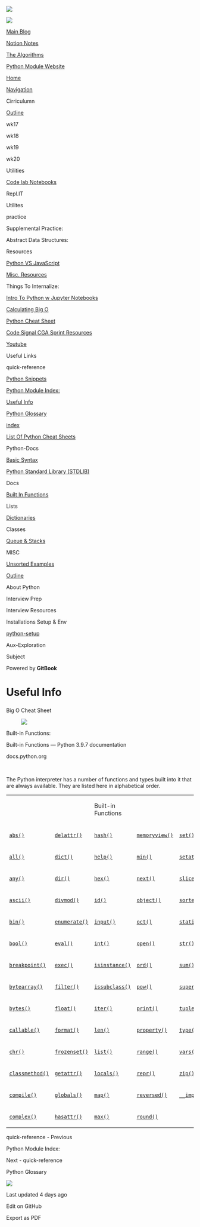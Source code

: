 <a href="../index.html" class="link-a079aa82--primary-53a25e66--logoLink-10d08504"></a>

<img src="https://gblobscdn.gitbook.com/spaces%2F-Mij72ebV4OjqJvBacMy%2Favatar-rectangle-1630798188535.png?alt=media" class="image-67b14f24--logo-35ac2404--small-5fbe8ad7" />

<a href="../index.html" class="link-a079aa82--primary-53a25e66--logoLink-10d08504"></a>

<img src="https://gblobscdn.gitbook.com/spaces%2F-Mij72ebV4OjqJvBacMy%2Favatar-rectangle-1630798188535.png?alt=media" class="image-67b14f24--logo-35ac2404--medium-5fbe8af6" />

<a href="https://bgoonz-blog.netlify.app/#gsc.tab=0" class="button-36063075--medium-6e2a217a--button-195c575e--linkButton-67c61496--links-282dde1f"><span class="text-4505230f--UIH400-4e41e82a--textContentFamily-49a318e1--text-8ee2c8b2"><span class="text-4505230f--UIH400-4e41e82a--textContentFamily-49a318e1">Main Blog</span></span></a>

<a href="https://www.notion.so/webdevhub42/Python-Data-Structures-Unit-1da9a5d55db844f4b62aff6fd2b4d1ce" class="button-36063075--medium-6e2a217a--button-195c575e--linkButton-67c61496--links-282dde1f"><span class="text-4505230f--UIH400-4e41e82a--textContentFamily-49a318e1--text-8ee2c8b2"><span class="text-4505230f--UIH400-4e41e82a--textContentFamily-49a318e1">Notion Notes</span></span></a>

<a href="https://bgoonz-branch-the-algos.vercel.app/" class="button-36063075--medium-6e2a217a--button-195c575e--linkButton-67c61496--links-282dde1f"><span class="text-4505230f--UIH400-4e41e82a--textContentFamily-49a318e1--text-8ee2c8b2"><span class="text-4505230f--UIH400-4e41e82a--textContentFamily-49a318e1">The Algorithms</span></span></a>

<a href="https://thealgorithms.netlify.app/#" class="button-36063075--medium-6e2a217a--button-195c575e--linkButton-67c61496--links-282dde1f"><span class="text-4505230f--UIH400-4e41e82a--textContentFamily-49a318e1--text-8ee2c8b2"><span class="text-4505230f--UIH400-4e41e82a--textContentFamily-49a318e1">Python Module Website</span></span></a>

<a href="../index.html" class="navButton-94f2579c--navButtonClickable-161b88ca"><span class="text-4505230f--UIH300-2063425d--textContentFamily-49a318e1--navButtonLabel-14a4968f">Home</span></a>

<a href="../navigation.html" class="navButton-94f2579c--navButtonClickable-161b88ca"><span class="text-4505230f--UIH300-2063425d--textContentFamily-49a318e1--navButtonLabel-14a4968f">Navigation</span></a>

<span class="text-4505230f--UIH300-2063425d--textContentFamily-49a318e1--navButtonLabel-14a4968f"><span class="text-4505230f--InfoH200-3a8a7a86--textContentFamily-49a318e1">Cirriculumn</span></span>

<a href="../cirriculumn/untitled.html" class="navButton-94f2579c--navButtonClickable-161b88ca"><span class="text-4505230f--UIH300-2063425d--textContentFamily-49a318e1--navButtonLabel-14a4968f">Outline</span></a>

<span class="text-4505230f--UIH300-2063425d--textContentFamily-49a318e1--navButtonLabel-14a4968f">wk17</span>

<span class="text-4505230f--UIH300-2063425d--textContentFamily-49a318e1--navButtonLabel-14a4968f">wk18</span>

<span class="text-4505230f--UIH300-2063425d--textContentFamily-49a318e1--navButtonLabel-14a4968f">wk19</span>

<span class="text-4505230f--UIH300-2063425d--textContentFamily-49a318e1--navButtonLabel-14a4968f">wk20</span>

<span class="text-4505230f--UIH300-2063425d--textContentFamily-49a318e1--navButtonLabel-14a4968f"><span class="text-4505230f--InfoH200-3a8a7a86--textContentFamily-49a318e1">Utilities</span></span>

<a href="../utilities/code-lab-notebooks.html" class="navButton-94f2579c--navButtonClickable-161b88ca"><span class="text-4505230f--UIH300-2063425d--textContentFamily-49a318e1--navButtonLabel-14a4968f">Code lab Notebooks</span></a>

<span class="text-4505230f--UIH300-2063425d--textContentFamily-49a318e1--navButtonLabel-14a4968f">Repl.IT</span>

<span class="text-4505230f--UIH300-2063425d--textContentFamily-49a318e1--navButtonLabel-14a4968f">Utilites</span>

<span class="text-4505230f--UIH300-2063425d--textContentFamily-49a318e1--navButtonLabel-14a4968f"><span class="text-4505230f--InfoH200-3a8a7a86--textContentFamily-49a318e1">practice</span></span>

<span class="text-4505230f--UIH300-2063425d--textContentFamily-49a318e1--navButtonLabel-14a4968f">Supplemental Practice:</span>

<span class="text-4505230f--UIH300-2063425d--textContentFamily-49a318e1--navButtonLabel-14a4968f">Abstract Data Structures:</span>

<span class="text-4505230f--UIH300-2063425d--textContentFamily-49a318e1--navButtonLabel-14a4968f"><span class="text-4505230f--InfoH200-3a8a7a86--textContentFamily-49a318e1">Resources</span></span>

<a href="../resources/python-vs-javascript.html" class="navButton-94f2579c--navButtonClickable-161b88ca"><span class="text-4505230f--UIH300-2063425d--textContentFamily-49a318e1--navButtonLabel-14a4968f">Python VS JavaScript</span></a>

<a href="../resources/untitled-1.html" class="navButton-94f2579c--navButtonClickable-161b88ca"><span class="text-4505230f--UIH300-2063425d--textContentFamily-49a318e1--navButtonLabel-14a4968f">Misc. Resources</span></a>

<span class="text-4505230f--UIH300-2063425d--textContentFamily-49a318e1--navButtonLabel-14a4968f">Things To Internalize:</span>

<a href="../resources/intro-to-python-w-jupyter-notebooks.html" class="navButton-94f2579c--navButtonClickable-161b88ca"><span class="text-4505230f--UIH300-2063425d--textContentFamily-49a318e1--navButtonLabel-14a4968f">Intro To Python w Jupyter Notebooks</span></a>

<a href="../resources/calculating-big-o.html" class="navButton-94f2579c--navButtonClickable-161b88ca"><span class="text-4505230f--UIH300-2063425d--textContentFamily-49a318e1--navButtonLabel-14a4968f">Calculating Big O</span></a>

<a href="../resources/python-cheat-sheet.html" class="navButton-94f2579c--navButtonClickable-161b88ca"><span class="text-4505230f--UIH300-2063425d--textContentFamily-49a318e1--navButtonLabel-14a4968f">Python Cheat Sheet</span></a>

<a href="../resources/code-signal-cga-sprint-resources.html" class="navButton-94f2579c--navButtonClickable-161b88ca"><span class="text-4505230f--UIH300-2063425d--textContentFamily-49a318e1--navButtonLabel-14a4968f">Code Signal CGA Sprint Resources</span></a>

<a href="../resources/youtube.html" class="navButton-94f2579c--navButtonClickable-161b88ca"><span class="text-4505230f--UIH300-2063425d--textContentFamily-49a318e1--navButtonLabel-14a4968f">Youtube</span></a>

<span class="text-4505230f--UIH300-2063425d--textContentFamily-49a318e1--navButtonLabel-14a4968f">Useful Links</span>

<span class="text-4505230f--UIH300-2063425d--textContentFamily-49a318e1--navButtonLabel-14a4968f"><span class="text-4505230f--InfoH200-3a8a7a86--textContentFamily-49a318e1">quick-reference</span></span>

<a href="../misc/untitled/python-snippets.html" class="navButton-94f2579c--navButtonClickable-161b88ca"><span class="text-4505230f--UIH300-2063425d--textContentFamily-49a318e1--navButtonLabel-14a4968f">Python Snippets</span></a>

<a href="python-module-index.html" class="navButton-94f2579c--navButtonClickable-161b88ca"><span class="text-4505230f--UIH300-2063425d--textContentFamily-49a318e1--navButtonLabel-14a4968f">Python Module Index:</span></a>

<a href="untitled.html" class="navButton-94f2579c--navButtonClickable-161b88ca--navButtonOpened-6a88552e"><span class="text-4505230f--UIH300-2063425d--textContentFamily-49a318e1--navButtonLabel-14a4968f">Useful Info</span></a>

<a href="python-glossary.html" class="navButton-94f2579c--navButtonClickable-161b88ca"><span class="text-4505230f--UIH300-2063425d--textContentFamily-49a318e1--navButtonLabel-14a4968f">Python Glossary</span></a>

<a href="untitled-1.html" class="navButton-94f2579c--navButtonClickable-161b88ca"><span class="text-4505230f--UIH300-2063425d--textContentFamily-49a318e1--navButtonLabel-14a4968f">index</span></a>

<a href="../bash-commands.html" class="navButton-94f2579c--navButtonClickable-161b88ca"><span class="text-4505230f--UIH300-2063425d--textContentFamily-49a318e1--navButtonLabel-14a4968f">List Of Python Cheat Sheets</span></a>

<span class="text-4505230f--UIH300-2063425d--textContentFamily-49a318e1--navButtonLabel-14a4968f"><span class="text-4505230f--InfoH200-3a8a7a86--textContentFamily-49a318e1">Python-Docs</span></span>

<a href="../stdlib/basic-syntax.html" class="navButton-94f2579c--navButtonClickable-161b88ca"><span class="text-4505230f--UIH300-2063425d--textContentFamily-49a318e1--navButtonLabel-14a4968f">Basic Syntax</span></a>

<a href="../stdlib/python-standard-library-stdlib.html" class="navButton-94f2579c--navButtonClickable-161b88ca"><span class="text-4505230f--UIH300-2063425d--textContentFamily-49a318e1--navButtonLabel-14a4968f">Python Standard Library (STDLIB)</span></a>

<span class="text-4505230f--UIH300-2063425d--textContentFamily-49a318e1--navButtonLabel-14a4968f">Docs</span>

<a href="../stdlib/built-in-functions.html" class="navButton-94f2579c--navButtonClickable-161b88ca"><span class="text-4505230f--UIH300-2063425d--textContentFamily-49a318e1--navButtonLabel-14a4968f">Built In Functions</span></a>

<span class="text-4505230f--UIH300-2063425d--textContentFamily-49a318e1--navButtonLabel-14a4968f">Lists</span>

<a href="../stdlib/dictionaries.html" class="navButton-94f2579c--navButtonClickable-161b88ca"><span class="text-4505230f--UIH300-2063425d--textContentFamily-49a318e1--navButtonLabel-14a4968f">Dictionaries</span></a>

<span class="text-4505230f--UIH300-2063425d--textContentFamily-49a318e1--navButtonLabel-14a4968f">Classes</span>

<a href="../stdlib/queue-and-stacks.html" class="navButton-94f2579c--navButtonClickable-161b88ca"><span class="text-4505230f--UIH300-2063425d--textContentFamily-49a318e1--navButtonLabel-14a4968f">Queue &amp; Stacks</span></a>

<span class="text-4505230f--UIH300-2063425d--textContentFamily-49a318e1--navButtonLabel-14a4968f"><span class="text-4505230f--InfoH200-3a8a7a86--textContentFamily-49a318e1">MISC</span></span>

<a href="../interview-prep/interview-resources/unsorted-examples.html" class="navButton-94f2579c--navButtonClickable-161b88ca"><span class="text-4505230f--UIH300-2063425d--textContentFamily-49a318e1--navButtonLabel-14a4968f">Unsorted Examples</span></a>

<a href="../misc/outline.html" class="navButton-94f2579c--navButtonClickable-161b88ca"><span class="text-4505230f--UIH300-2063425d--textContentFamily-49a318e1--navButtonLabel-14a4968f">Outline</span></a>

<span class="text-4505230f--UIH300-2063425d--textContentFamily-49a318e1--navButtonLabel-14a4968f">About Python</span>

<span class="text-4505230f--UIH300-2063425d--textContentFamily-49a318e1--navButtonLabel-14a4968f"><span class="text-4505230f--InfoH200-3a8a7a86--textContentFamily-49a318e1">Interview Prep</span></span>

<span class="text-4505230f--UIH300-2063425d--textContentFamily-49a318e1--navButtonLabel-14a4968f">Interview Resources</span>

<span class="text-4505230f--UIH300-2063425d--textContentFamily-49a318e1--navButtonLabel-14a4968f"><span class="text-4505230f--InfoH200-3a8a7a86--textContentFamily-49a318e1">Installations Setup & Env</span></span>

<a href="../installations-setup-and-env/untitled.html" class="navButton-94f2579c--navButtonClickable-161b88ca"><span class="text-4505230f--UIH300-2063425d--textContentFamily-49a318e1--navButtonLabel-14a4968f">python-setup</span></a>

<span class="text-4505230f--UIH300-2063425d--textContentFamily-49a318e1--navButtonLabel-14a4968f"><span class="text-4505230f--InfoH200-3a8a7a86--textContentFamily-49a318e1">Aux-Exploration</span></span>

<span class="text-4505230f--UIH300-2063425d--textContentFamily-49a318e1--navButtonLabel-14a4968f">Subject</span>

<a href="https://www.gitbook.com/?utm_source=content&amp;utm_medium=trademark&amp;utm_campaign=bgoonz42" class="reset-3c756112--trademark-a8da4b94"></a>

<span class="text-4505230f--TextH200-a3425406--textUIFamily-5ebd8e40">Powered by **GitBook**</span>

<span class="text-4505230f--DisplayH900-bfb998fa--textContentFamily-49a318e1">Useful Info</span>
================================================================================================

<span class="text-4505230f--UIH300-2063425d--textUIFamily-5ebd8e40--text-8ee2c8b2"></span>

<span class="text-4505230f--UIH300-2063425d--textUIFamily-5ebd8e40--text-8ee2c8b2"></span>

### 

<span class="text-4505230f--HeadingH400-686c0942--textContentFamily-49a318e1"><span data-key="4cc02b8c8b274a10b31164df376338f0"><span data-offset-key="4cc02b8c8b274a10b31164df376338f0:0">Big O Cheat Sheet</span></span></span>

<figure><img src="https://gblobscdn.gitbook.com/assets%2F-Mij72ebV4OjqJvBacMy%2Fsync%2F12c9109c97517ee1cdf4ad29744c8a5fe596ae4d.png?alt=media" class="image-52799b3c" /></figure>

<span class="text-4505230f--HeadingH700-04e1a2a3--textContentFamily-49a318e1"><span data-key="c6dba25f9c3148368aea2a9cfef68f58"><span data-offset-key="c6dba25f9c3148368aea2a9cfef68f58:0">Built-in Functions:</span></span></span>

<a href="https://docs.python.org/3/library/functions.html#dir" class="reset-3c756112--card-6570f064--whiteCard-fff091a4--embedLink-55aeec7a"></a>

<span class="text-4505230f--UIH400-4e41e82a--textContentFamily-49a318e1">Built-in Functions — Python 3.9.7 documentation</span>

<span class="text-4505230f--TextH200-a3425406--textContentFamily-49a318e1">docs.python.org</span>

<span class="text-4505230f--TextH400-3033861f--textContentFamily-49a318e1"><span data-key="b1aef77dae3f44c4bc2959f8093b101e"><span data-offset-key="b1aef77dae3f44c4bc2959f8093b101e:0"><span data-slate-zero-width="n">​</span></span></span></span>

<span class="text-4505230f--TextH400-3033861f--textContentFamily-49a318e1"><span data-key="f693ebdb32564838aa88e555ce1fdc1a"><span data-offset-key="f693ebdb32564838aa88e555ce1fdc1a:0">The Python interpreter has a number of functions and types built into it that are always available. They are listed here in alphabetical order.</span></span></span>

<table><colgroup><col style="width: 20%" /><col style="width: 20%" /><col style="width: 20%" /><col style="width: 20%" /><col style="width: 20%" /></colgroup><tbody><tr class="odd"><td style="text-align: left;"><p><span class="text-4505230f--UIH400-4e41e82a--textContentFamily-49a318e1"><span data-key="5d6e7414edf643be9247e29c54487c1d"><span data-offset-key="5d6e7414edf643be9247e29c54487c1d:0"><span data-slate-zero-width="n">​</span></span></span></span></p></td><td style="text-align: left;"><p><span class="text-4505230f--UIH400-4e41e82a--textContentFamily-49a318e1"><span data-key="1e7be089b13d45ed9b49cae4d3dd65a9"><span data-offset-key="1e7be089b13d45ed9b49cae4d3dd65a9:0"><span data-slate-zero-width="n">​</span></span></span></span></p></td><td style="text-align: left;"><p><span class="text-4505230f--UIH400-4e41e82a--textContentFamily-49a318e1"><span data-key="965234324d9e407bab7cd47ae55d7cd4"><span data-offset-key="965234324d9e407bab7cd47ae55d7cd4:0">Built-in Functions</span></span></span></p></td><td style="text-align: left;"><p><span class="text-4505230f--UIH400-4e41e82a--textContentFamily-49a318e1"><span data-key="6bd6f32b9eb44e7da5f58a148be8ff33"><span data-offset-key="6bd6f32b9eb44e7da5f58a148be8ff33:0"><span data-slate-zero-width="n">​</span></span></span></span></p></td><td style="text-align: left;"><p><span class="text-4505230f--UIH400-4e41e82a--textContentFamily-49a318e1"><span data-key="63c0f1ac9b3647c19287ab673b46af08"><span data-offset-key="63c0f1ac9b3647c19287ab673b46af08:0"><span data-slate-zero-width="n">​</span></span></span></span></p></td></tr><tr class="even"><td style="text-align: left;"><p><span class="text-4505230f--TextH400-3033861f--textContentFamily-49a318e1"><span data-key="4716ae7e163f4f4e841223fbdcb2b26d"><span data-offset-key="4716ae7e163f4f4e841223fbdcb2b26d:0"><span data-slate-zero-width="z">​</span></span></span><a href="https://docs.python.org/3/library/functions.html#abs" class="link-a079aa82--primary-53a25e66--link-faf6c434"><span data-key="a1809224cc0f435bb3c4fa2652cc0c43"><span data-offset-key="a1809224cc0f435bb3c4fa2652cc0c43:0"><code class="code-0458e21e" spellcheck="false" data-slate-leaf="true">abs()</code></span></span></a><span data-key="0ac12534f1e14acdaff98e22845f9752"><span data-offset-key="0ac12534f1e14acdaff98e22845f9752:0"><span data-slate-zero-width="z">​</span></span></span></span></p></td><td style="text-align: left;"><p><span class="text-4505230f--TextH400-3033861f--textContentFamily-49a318e1"><span data-key="c76d5e231d984a27978fd3e07ce86032"><span data-offset-key="c76d5e231d984a27978fd3e07ce86032:0"><span data-slate-zero-width="z">​</span></span></span><a href="https://docs.python.org/3/library/functions.html#delattr" class="link-a079aa82--primary-53a25e66--link-faf6c434"><span data-key="e66bd00a632e4eeda1ff843f3ad07220"><span data-offset-key="e66bd00a632e4eeda1ff843f3ad07220:0"><code class="code-0458e21e" spellcheck="false" data-slate-leaf="true">delattr()</code></span></span></a><span data-key="031b4153a8404376bb2269bec62dbdd2"><span data-offset-key="031b4153a8404376bb2269bec62dbdd2:0"><span data-slate-zero-width="z">​</span></span></span></span></p></td><td style="text-align: left;"><p><span class="text-4505230f--TextH400-3033861f--textContentFamily-49a318e1"><span data-key="443ae95c46a24cecac1e695167cf739b"><span data-offset-key="443ae95c46a24cecac1e695167cf739b:0"><span data-slate-zero-width="z">​</span></span></span><a href="https://docs.python.org/3/library/functions.html#hash" class="link-a079aa82--primary-53a25e66--link-faf6c434"><span data-key="d58b0daa4c3f4b6dbd852100d9ed3080"><span data-offset-key="d58b0daa4c3f4b6dbd852100d9ed3080:0"><code class="code-0458e21e" spellcheck="false" data-slate-leaf="true">hash()</code></span></span></a><span data-key="6314ed82a39843e08abbf9b2e3582c21"><span data-offset-key="6314ed82a39843e08abbf9b2e3582c21:0"><span data-slate-zero-width="z">​</span></span></span></span></p></td><td style="text-align: left;"><p><span class="text-4505230f--TextH400-3033861f--textContentFamily-49a318e1"><span data-key="7020d8e8540e48ffa329852eecc329ff"><span data-offset-key="7020d8e8540e48ffa329852eecc329ff:0"><span data-slate-zero-width="z">​</span></span></span><a href="https://docs.python.org/3/library/functions.html#func-memoryview" class="link-a079aa82--primary-53a25e66--link-faf6c434"><span data-key="f7dbb6b07ef94c8c9e1d50ae0c741ce8"><span data-offset-key="f7dbb6b07ef94c8c9e1d50ae0c741ce8:0"><code class="code-0458e21e" spellcheck="false" data-slate-leaf="true">memoryview()</code></span></span></a><span data-key="deb98065475f4ad890e653733cbef77f"><span data-offset-key="deb98065475f4ad890e653733cbef77f:0"><span data-slate-zero-width="z">​</span></span></span></span></p></td><td style="text-align: left;"><p><span class="text-4505230f--TextH400-3033861f--textContentFamily-49a318e1"><span data-key="b5496e0c15c84505bb2954ab6c87acd7"><span data-offset-key="b5496e0c15c84505bb2954ab6c87acd7:0"><span data-slate-zero-width="z">​</span></span></span><a href="https://docs.python.org/3/library/functions.html#func-set" class="link-a079aa82--primary-53a25e66--link-faf6c434"><span data-key="ae521dde00bb4a9785294c03f690093d"><span data-offset-key="ae521dde00bb4a9785294c03f690093d:0"><code class="code-0458e21e" spellcheck="false" data-slate-leaf="true">set()</code></span></span></a><span data-key="ef15938faefd4ca182160e6533d43872"><span data-offset-key="ef15938faefd4ca182160e6533d43872:0"><span data-slate-zero-width="z">​</span></span></span></span></p></td></tr><tr class="odd"><td style="text-align: left;"><p><span class="text-4505230f--TextH400-3033861f--textContentFamily-49a318e1"><span data-key="fe708aca2a4e457a956bdeafabbce78f"><span data-offset-key="fe708aca2a4e457a956bdeafabbce78f:0"><span data-slate-zero-width="z">​</span></span></span><a href="https://docs.python.org/3/library/functions.html#all" class="link-a079aa82--primary-53a25e66--link-faf6c434"><span data-key="f7f66f5db4874d8abf6258a4ae68de4b"><span data-offset-key="f7f66f5db4874d8abf6258a4ae68de4b:0"><code class="code-0458e21e" spellcheck="false" data-slate-leaf="true">all()</code></span></span></a><span data-key="7cfe319582474cad88948f501d94c062"><span data-offset-key="7cfe319582474cad88948f501d94c062:0"><span data-slate-zero-width="z">​</span></span></span></span></p></td><td style="text-align: left;"><p><span class="text-4505230f--TextH400-3033861f--textContentFamily-49a318e1"><span data-key="88cfcdfb311441418f9feca6c558f4a3"><span data-offset-key="88cfcdfb311441418f9feca6c558f4a3:0"><span data-slate-zero-width="z">​</span></span></span><a href="https://docs.python.org/3/library/functions.html#func-dict" class="link-a079aa82--primary-53a25e66--link-faf6c434"><span data-key="10b1e795ca1d4850ad0559281f32a9d7"><span data-offset-key="10b1e795ca1d4850ad0559281f32a9d7:0"><code class="code-0458e21e" spellcheck="false" data-slate-leaf="true">dict()</code></span></span></a><span data-key="53155c6727a24c918c086508410360f8"><span data-offset-key="53155c6727a24c918c086508410360f8:0"><span data-slate-zero-width="z">​</span></span></span></span></p></td><td style="text-align: left;"><p><span class="text-4505230f--TextH400-3033861f--textContentFamily-49a318e1"><span data-key="4e6bc5313f314ae5a54b6622807a33a4"><span data-offset-key="4e6bc5313f314ae5a54b6622807a33a4:0"><span data-slate-zero-width="z">​</span></span></span><a href="https://docs.python.org/3/library/functions.html#help" class="link-a079aa82--primary-53a25e66--link-faf6c434"><span data-key="021f6d7dd30f4f9692fc6f260e8eda90"><span data-offset-key="021f6d7dd30f4f9692fc6f260e8eda90:0"><code class="code-0458e21e" spellcheck="false" data-slate-leaf="true">help()</code></span></span></a><span data-key="75cfb49cdddb4f1eb9ef81b0529aa254"><span data-offset-key="75cfb49cdddb4f1eb9ef81b0529aa254:0"><span data-slate-zero-width="z">​</span></span></span></span></p></td><td style="text-align: left;"><p><span class="text-4505230f--TextH400-3033861f--textContentFamily-49a318e1"><span data-key="ec22ef23a17c455780d04395ea627037"><span data-offset-key="ec22ef23a17c455780d04395ea627037:0"><span data-slate-zero-width="z">​</span></span></span><a href="https://docs.python.org/3/library/functions.html#min" class="link-a079aa82--primary-53a25e66--link-faf6c434"><span data-key="0e63d7cb698a4507b136647df8ac0e69"><span data-offset-key="0e63d7cb698a4507b136647df8ac0e69:0"><code class="code-0458e21e" spellcheck="false" data-slate-leaf="true">min()</code></span></span></a><span data-key="b397a70621cd4e14b767368b11db1d9b"><span data-offset-key="b397a70621cd4e14b767368b11db1d9b:0"><span data-slate-zero-width="z">​</span></span></span></span></p></td><td style="text-align: left;"><p><span class="text-4505230f--TextH400-3033861f--textContentFamily-49a318e1"><span data-key="d29dc958263e41f7a228d4d1ffe86401"><span data-offset-key="d29dc958263e41f7a228d4d1ffe86401:0"><span data-slate-zero-width="z">​</span></span></span><a href="https://docs.python.org/3/library/functions.html#setattr" class="link-a079aa82--primary-53a25e66--link-faf6c434"><span data-key="165fc80d583847818ddbe0164c8a916d"><span data-offset-key="165fc80d583847818ddbe0164c8a916d:0"><code class="code-0458e21e" spellcheck="false" data-slate-leaf="true">setattr()</code></span></span></a><span data-key="ff8650381c424e988dc1edb737d7f108"><span data-offset-key="ff8650381c424e988dc1edb737d7f108:0"><span data-slate-zero-width="z">​</span></span></span></span></p></td></tr><tr class="even"><td style="text-align: left;"><p><span class="text-4505230f--TextH400-3033861f--textContentFamily-49a318e1"><span data-key="f03d79a067494ba880ea32489c9b888b"><span data-offset-key="f03d79a067494ba880ea32489c9b888b:0"><span data-slate-zero-width="z">​</span></span></span><a href="https://docs.python.org/3/library/functions.html#any" class="link-a079aa82--primary-53a25e66--link-faf6c434"><span data-key="2fa1686cd322463bba0819926bf59f25"><span data-offset-key="2fa1686cd322463bba0819926bf59f25:0"><code class="code-0458e21e" spellcheck="false" data-slate-leaf="true">any()</code></span></span></a><span data-key="61dd4471bb6f4697bb3eb86e061a9ffd"><span data-offset-key="61dd4471bb6f4697bb3eb86e061a9ffd:0"><span data-slate-zero-width="z">​</span></span></span></span></p></td><td style="text-align: left;"><p><span class="text-4505230f--TextH400-3033861f--textContentFamily-49a318e1"><span data-key="d82fe84049584f38b67caf583e7f7a22"><span data-offset-key="d82fe84049584f38b67caf583e7f7a22:0"><span data-slate-zero-width="z">​</span></span></span><a href="https://docs.python.org/3/library/functions.html#dir" class="link-a079aa82--primary-53a25e66--link-faf6c434"><span data-key="da80804734d34699bfad714ff44d5a17"><span data-offset-key="da80804734d34699bfad714ff44d5a17:0"><code class="code-0458e21e" spellcheck="false" data-slate-leaf="true">dir()</code></span></span></a><span data-key="1e7bf71110684201aa9dc2db678de6e7"><span data-offset-key="1e7bf71110684201aa9dc2db678de6e7:0"><span data-slate-zero-width="z">​</span></span></span></span></p></td><td style="text-align: left;"><p><span class="text-4505230f--TextH400-3033861f--textContentFamily-49a318e1"><span data-key="abd0c6336484499c9d0104d8fded68ec"><span data-offset-key="abd0c6336484499c9d0104d8fded68ec:0"><span data-slate-zero-width="z">​</span></span></span><a href="https://docs.python.org/3/library/functions.html#hex" class="link-a079aa82--primary-53a25e66--link-faf6c434"><span data-key="d8356592488d4a95842bc30fb9cb026f"><span data-offset-key="d8356592488d4a95842bc30fb9cb026f:0"><code class="code-0458e21e" spellcheck="false" data-slate-leaf="true">hex()</code></span></span></a><span data-key="c3447d2e63674bfb84b4ecae106dd80e"><span data-offset-key="c3447d2e63674bfb84b4ecae106dd80e:0"><span data-slate-zero-width="z">​</span></span></span></span></p></td><td style="text-align: left;"><p><span class="text-4505230f--TextH400-3033861f--textContentFamily-49a318e1"><span data-key="28f798f593a3483cba29212149821297"><span data-offset-key="28f798f593a3483cba29212149821297:0"><span data-slate-zero-width="z">​</span></span></span><a href="https://docs.python.org/3/library/functions.html#next" class="link-a079aa82--primary-53a25e66--link-faf6c434"><span data-key="7b83ffff16ef4fd9a791ef8e6e5dbdda"><span data-offset-key="7b83ffff16ef4fd9a791ef8e6e5dbdda:0"><code class="code-0458e21e" spellcheck="false" data-slate-leaf="true">next()</code></span></span></a><span data-key="81a7a2a8b3b545c2a053f4d52663550e"><span data-offset-key="81a7a2a8b3b545c2a053f4d52663550e:0"><span data-slate-zero-width="z">​</span></span></span></span></p></td><td style="text-align: left;"><p><span class="text-4505230f--TextH400-3033861f--textContentFamily-49a318e1"><span data-key="3aafa32bb3fb4300b609bae0d6f8d935"><span data-offset-key="3aafa32bb3fb4300b609bae0d6f8d935:0"><span data-slate-zero-width="z">​</span></span></span><a href="https://docs.python.org/3/library/functions.html#slice" class="link-a079aa82--primary-53a25e66--link-faf6c434"><span data-key="cee3bc6701e2456383edbad53e8ed684"><span data-offset-key="cee3bc6701e2456383edbad53e8ed684:0"><code class="code-0458e21e" spellcheck="false" data-slate-leaf="true">slice()</code></span></span></a><span data-key="7b0f3854050f4c24a30cb5233565f2c1"><span data-offset-key="7b0f3854050f4c24a30cb5233565f2c1:0"><span data-slate-zero-width="z">​</span></span></span></span></p></td></tr><tr class="odd"><td style="text-align: left;"><p><span class="text-4505230f--TextH400-3033861f--textContentFamily-49a318e1"><span data-key="4ed822c64b29476b8cad283bf02ab2b4"><span data-offset-key="4ed822c64b29476b8cad283bf02ab2b4:0"><span data-slate-zero-width="z">​</span></span></span><a href="https://docs.python.org/3/library/functions.html#ascii" class="link-a079aa82--primary-53a25e66--link-faf6c434"><span data-key="7be56783b2fa44f78f2f2d8b2557b84c"><span data-offset-key="7be56783b2fa44f78f2f2d8b2557b84c:0"><code class="code-0458e21e" spellcheck="false" data-slate-leaf="true">ascii()</code></span></span></a><span data-key="55b196af778d4824bfb30e85b04152b7"><span data-offset-key="55b196af778d4824bfb30e85b04152b7:0"><span data-slate-zero-width="z">​</span></span></span></span></p></td><td style="text-align: left;"><p><span class="text-4505230f--TextH400-3033861f--textContentFamily-49a318e1"><span data-key="149726589fac40c5a55dfa1a68cbe18b"><span data-offset-key="149726589fac40c5a55dfa1a68cbe18b:0"><span data-slate-zero-width="z">​</span></span></span><a href="https://docs.python.org/3/library/functions.html#divmod" class="link-a079aa82--primary-53a25e66--link-faf6c434"><span data-key="f497c82ebc1c4e008f6e8d5d0903876d"><span data-offset-key="f497c82ebc1c4e008f6e8d5d0903876d:0"><code class="code-0458e21e" spellcheck="false" data-slate-leaf="true">divmod()</code></span></span></a><span data-key="a22ffe7223c04593a87bf0b8b1f89dec"><span data-offset-key="a22ffe7223c04593a87bf0b8b1f89dec:0"><span data-slate-zero-width="z">​</span></span></span></span></p></td><td style="text-align: left;"><p><span class="text-4505230f--TextH400-3033861f--textContentFamily-49a318e1"><span data-key="8c832eb15d4240a19642440e71281943"><span data-offset-key="8c832eb15d4240a19642440e71281943:0"><span data-slate-zero-width="z">​</span></span></span><a href="https://docs.python.org/3/library/functions.html#id" class="link-a079aa82--primary-53a25e66--link-faf6c434"><span data-key="fc41d016f51c4a2c9e5d128d2e946f42"><span data-offset-key="fc41d016f51c4a2c9e5d128d2e946f42:0"><code class="code-0458e21e" spellcheck="false" data-slate-leaf="true">id()</code></span></span></a><span data-key="e31bd0a824b240ec9904043ce28d020d"><span data-offset-key="e31bd0a824b240ec9904043ce28d020d:0"><span data-slate-zero-width="z">​</span></span></span></span></p></td><td style="text-align: left;"><p><span class="text-4505230f--TextH400-3033861f--textContentFamily-49a318e1"><span data-key="5ca61aa916b44441bede1e3aab23e00b"><span data-offset-key="5ca61aa916b44441bede1e3aab23e00b:0"><span data-slate-zero-width="z">​</span></span></span><a href="https://docs.python.org/3/library/functions.html#object" class="link-a079aa82--primary-53a25e66--link-faf6c434"><span data-key="02a59d63bee54b388eeca1e5621953b9"><span data-offset-key="02a59d63bee54b388eeca1e5621953b9:0"><code class="code-0458e21e" spellcheck="false" data-slate-leaf="true">object()</code></span></span></a><span data-key="814ef34b3e0b41caa1170089311d24b3"><span data-offset-key="814ef34b3e0b41caa1170089311d24b3:0"><span data-slate-zero-width="z">​</span></span></span></span></p></td><td style="text-align: left;"><p><span class="text-4505230f--TextH400-3033861f--textContentFamily-49a318e1"><span data-key="a6fdd8db312d45599044379a0930d9cb"><span data-offset-key="a6fdd8db312d45599044379a0930d9cb:0"><span data-slate-zero-width="z">​</span></span></span><a href="https://docs.python.org/3/library/functions.html#sorted" class="link-a079aa82--primary-53a25e66--link-faf6c434"><span data-key="fd50393ec5e04798b0c68e1e6d1276df"><span data-offset-key="fd50393ec5e04798b0c68e1e6d1276df:0"><code class="code-0458e21e" spellcheck="false" data-slate-leaf="true">sorted()</code></span></span></a><span data-key="f0d300a268b44c09bfeb403001fa47c7"><span data-offset-key="f0d300a268b44c09bfeb403001fa47c7:0"><span data-slate-zero-width="z">​</span></span></span></span></p></td></tr><tr class="even"><td style="text-align: left;"><p><span class="text-4505230f--TextH400-3033861f--textContentFamily-49a318e1"><span data-key="4bf731b0a877480fb1902b62c6707a0c"><span data-offset-key="4bf731b0a877480fb1902b62c6707a0c:0"><span data-slate-zero-width="z">​</span></span></span><a href="https://docs.python.org/3/library/functions.html#bin" class="link-a079aa82--primary-53a25e66--link-faf6c434"><span data-key="b1ec82c089c644ffbd6e6a1bbb588f3d"><span data-offset-key="b1ec82c089c644ffbd6e6a1bbb588f3d:0"><code class="code-0458e21e" spellcheck="false" data-slate-leaf="true">bin()</code></span></span></a><span data-key="876e93c82db14a198f7f9c279c0879dc"><span data-offset-key="876e93c82db14a198f7f9c279c0879dc:0"><span data-slate-zero-width="z">​</span></span></span></span></p></td><td style="text-align: left;"><p><span class="text-4505230f--TextH400-3033861f--textContentFamily-49a318e1"><span data-key="40ae305b2bd948d2927f19cf59bd5620"><span data-offset-key="40ae305b2bd948d2927f19cf59bd5620:0"><span data-slate-zero-width="z">​</span></span></span><a href="https://docs.python.org/3/library/functions.html#enumerate" class="link-a079aa82--primary-53a25e66--link-faf6c434"><span data-key="232af4cfa60a4a1f9d575689d5ec7afc"><span data-offset-key="232af4cfa60a4a1f9d575689d5ec7afc:0"><code class="code-0458e21e" spellcheck="false" data-slate-leaf="true">enumerate()</code></span></span></a><span data-key="c8dfbf7f18ec4a37bfecace1d181d2f2"><span data-offset-key="c8dfbf7f18ec4a37bfecace1d181d2f2:0"><span data-slate-zero-width="z">​</span></span></span></span></p></td><td style="text-align: left;"><p><span class="text-4505230f--TextH400-3033861f--textContentFamily-49a318e1"><span data-key="74c548f9af364ae8b97604c3113c6553"><span data-offset-key="74c548f9af364ae8b97604c3113c6553:0"><span data-slate-zero-width="z">​</span></span></span><a href="https://docs.python.org/3/library/functions.html#input" class="link-a079aa82--primary-53a25e66--link-faf6c434"><span data-key="1c54b2a562484858bb6732e2575ad262"><span data-offset-key="1c54b2a562484858bb6732e2575ad262:0"><code class="code-0458e21e" spellcheck="false" data-slate-leaf="true">input()</code></span></span></a><span data-key="6cc879d5c7ec4c508b32de9ed7798b19"><span data-offset-key="6cc879d5c7ec4c508b32de9ed7798b19:0"><span data-slate-zero-width="z">​</span></span></span></span></p></td><td style="text-align: left;"><p><span class="text-4505230f--TextH400-3033861f--textContentFamily-49a318e1"><span data-key="b864de59bce34ba1a31180aa56dc74df"><span data-offset-key="b864de59bce34ba1a31180aa56dc74df:0"><span data-slate-zero-width="z">​</span></span></span><a href="https://docs.python.org/3/library/functions.html#oct" class="link-a079aa82--primary-53a25e66--link-faf6c434"><span data-key="c5412cdd3b434f51b6a71f12d1dcd0b8"><span data-offset-key="c5412cdd3b434f51b6a71f12d1dcd0b8:0"><code class="code-0458e21e" spellcheck="false" data-slate-leaf="true">oct()</code></span></span></a><span data-key="eb537d97ec264f4f9daf24a8c18861a5"><span data-offset-key="eb537d97ec264f4f9daf24a8c18861a5:0"><span data-slate-zero-width="z">​</span></span></span></span></p></td><td style="text-align: left;"><p><span class="text-4505230f--TextH400-3033861f--textContentFamily-49a318e1"><span data-key="4d21e21613b1494abe05a96bb263c76e"><span data-offset-key="4d21e21613b1494abe05a96bb263c76e:0"><span data-slate-zero-width="z">​</span></span></span><a href="https://docs.python.org/3/library/functions.html#staticmethod" class="link-a079aa82--primary-53a25e66--link-faf6c434"><span data-key="48e0868c532b42a180956fb282ac8e76"><span data-offset-key="48e0868c532b42a180956fb282ac8e76:0"><code class="code-0458e21e" spellcheck="false" data-slate-leaf="true">staticmethod()</code></span></span></a><span data-key="317b732eb6c24c8eb2af156e773fde72"><span data-offset-key="317b732eb6c24c8eb2af156e773fde72:0"><span data-slate-zero-width="z">​</span></span></span></span></p></td></tr><tr class="odd"><td style="text-align: left;"><p><span class="text-4505230f--TextH400-3033861f--textContentFamily-49a318e1"><span data-key="cbd4c1d52b394841b3cbe0bd9251c915"><span data-offset-key="cbd4c1d52b394841b3cbe0bd9251c915:0"><span data-slate-zero-width="z">​</span></span></span><a href="https://docs.python.org/3/library/functions.html#bool" class="link-a079aa82--primary-53a25e66--link-faf6c434"><span data-key="d3b3eee44bec488492257ee48bfdabd8"><span data-offset-key="d3b3eee44bec488492257ee48bfdabd8:0"><code class="code-0458e21e" spellcheck="false" data-slate-leaf="true">bool()</code></span></span></a><span data-key="f71b1be891814ece924e1c858b29d2f1"><span data-offset-key="f71b1be891814ece924e1c858b29d2f1:0"><span data-slate-zero-width="z">​</span></span></span></span></p></td><td style="text-align: left;"><p><span class="text-4505230f--TextH400-3033861f--textContentFamily-49a318e1"><span data-key="05e9214eecba4353b62e624caf12c8fa"><span data-offset-key="05e9214eecba4353b62e624caf12c8fa:0"><span data-slate-zero-width="z">​</span></span></span><a href="https://docs.python.org/3/library/functions.html#eval" class="link-a079aa82--primary-53a25e66--link-faf6c434"><span data-key="82fc4eb8562e4538a0f85f00721b2ae7"><span data-offset-key="82fc4eb8562e4538a0f85f00721b2ae7:0"><code class="code-0458e21e" spellcheck="false" data-slate-leaf="true">eval()</code></span></span></a><span data-key="a29bc2e2461f431ab1d85a5471885d57"><span data-offset-key="a29bc2e2461f431ab1d85a5471885d57:0"><span data-slate-zero-width="z">​</span></span></span></span></p></td><td style="text-align: left;"><p><span class="text-4505230f--TextH400-3033861f--textContentFamily-49a318e1"><span data-key="4ee9b6bf4d4e402681594aea37c22ad1"><span data-offset-key="4ee9b6bf4d4e402681594aea37c22ad1:0"><span data-slate-zero-width="z">​</span></span></span><a href="https://docs.python.org/3/library/functions.html#int" class="link-a079aa82--primary-53a25e66--link-faf6c434"><span data-key="8d8063d716884019abae5bf3ff28bb10"><span data-offset-key="8d8063d716884019abae5bf3ff28bb10:0"><code class="code-0458e21e" spellcheck="false" data-slate-leaf="true">int()</code></span></span></a><span data-key="fa701dcb0fee442bb992f05bc0b6bbc7"><span data-offset-key="fa701dcb0fee442bb992f05bc0b6bbc7:0"><span data-slate-zero-width="z">​</span></span></span></span></p></td><td style="text-align: left;"><p><span class="text-4505230f--TextH400-3033861f--textContentFamily-49a318e1"><span data-key="3a085adb9a134420a10390d64315f364"><span data-offset-key="3a085adb9a134420a10390d64315f364:0"><span data-slate-zero-width="z">​</span></span></span><a href="https://docs.python.org/3/library/functions.html#open" class="link-a079aa82--primary-53a25e66--link-faf6c434"><span data-key="6f0f2cdbb22945e1a9fd7919dc42a7ba"><span data-offset-key="6f0f2cdbb22945e1a9fd7919dc42a7ba:0"><code class="code-0458e21e" spellcheck="false" data-slate-leaf="true">open()</code></span></span></a><span data-key="46e9b1576d8b4a41b6ee0f30fced2f57"><span data-offset-key="46e9b1576d8b4a41b6ee0f30fced2f57:0"><span data-slate-zero-width="z">​</span></span></span></span></p></td><td style="text-align: left;"><p><span class="text-4505230f--TextH400-3033861f--textContentFamily-49a318e1"><span data-key="ae5cbca0999648a9b5d3492c4d578fc9"><span data-offset-key="ae5cbca0999648a9b5d3492c4d578fc9:0"><span data-slate-zero-width="z">​</span></span></span><a href="https://docs.python.org/3/library/functions.html#func-str" class="link-a079aa82--primary-53a25e66--link-faf6c434"><span data-key="f11e91d723974d2b9cc9987a9dd73594"><span data-offset-key="f11e91d723974d2b9cc9987a9dd73594:0"><code class="code-0458e21e" spellcheck="false" data-slate-leaf="true">str()</code></span></span></a><span data-key="60af9d1632174c5fada68f8a52996c9d"><span data-offset-key="60af9d1632174c5fada68f8a52996c9d:0"><span data-slate-zero-width="z">​</span></span></span></span></p></td></tr><tr class="even"><td style="text-align: left;"><p><span class="text-4505230f--TextH400-3033861f--textContentFamily-49a318e1"><span data-key="bc1ac027a0b64290a1a537b417ad9025"><span data-offset-key="bc1ac027a0b64290a1a537b417ad9025:0"><span data-slate-zero-width="z">​</span></span></span><a href="https://docs.python.org/3/library/functions.html#breakpoint" class="link-a079aa82--primary-53a25e66--link-faf6c434"><span data-key="55b95d4c4a6a4e61b4ee92169f9ee592"><span data-offset-key="55b95d4c4a6a4e61b4ee92169f9ee592:0"><code class="code-0458e21e" spellcheck="false" data-slate-leaf="true">breakpoint()</code></span></span></a><span data-key="d3a084c51d7345e2bbebe5252f7a3219"><span data-offset-key="d3a084c51d7345e2bbebe5252f7a3219:0"><span data-slate-zero-width="z">​</span></span></span></span></p></td><td style="text-align: left;"><p><span class="text-4505230f--TextH400-3033861f--textContentFamily-49a318e1"><span data-key="4d27ce10290a47a3a0d459c8a1afb35f"><span data-offset-key="4d27ce10290a47a3a0d459c8a1afb35f:0"><span data-slate-zero-width="z">​</span></span></span><a href="https://docs.python.org/3/library/functions.html#exec" class="link-a079aa82--primary-53a25e66--link-faf6c434"><span data-key="67f9272d3a564623a8555c4e2254adb8"><span data-offset-key="67f9272d3a564623a8555c4e2254adb8:0"><code class="code-0458e21e" spellcheck="false" data-slate-leaf="true">exec()</code></span></span></a><span data-key="fbaa908afe0a4fe8a935c420a2a1978e"><span data-offset-key="fbaa908afe0a4fe8a935c420a2a1978e:0"><span data-slate-zero-width="z">​</span></span></span></span></p></td><td style="text-align: left;"><p><span class="text-4505230f--TextH400-3033861f--textContentFamily-49a318e1"><span data-key="b05c23d202e44bd7af3119bdbb83d1f5"><span data-offset-key="b05c23d202e44bd7af3119bdbb83d1f5:0"><span data-slate-zero-width="z">​</span></span></span><a href="https://docs.python.org/3/library/functions.html#isinstance" class="link-a079aa82--primary-53a25e66--link-faf6c434"><span data-key="ff294e7697154eedb11b86d63a649f52"><span data-offset-key="ff294e7697154eedb11b86d63a649f52:0"><code class="code-0458e21e" spellcheck="false" data-slate-leaf="true">isinstance()</code></span></span></a><span data-key="6727cec06a434432bcbe5c711f454deb"><span data-offset-key="6727cec06a434432bcbe5c711f454deb:0"><span data-slate-zero-width="z">​</span></span></span></span></p></td><td style="text-align: left;"><p><span class="text-4505230f--TextH400-3033861f--textContentFamily-49a318e1"><span data-key="f26f7c357c8947bc8d5500ae784498cd"><span data-offset-key="f26f7c357c8947bc8d5500ae784498cd:0"><span data-slate-zero-width="z">​</span></span></span><a href="https://docs.python.org/3/library/functions.html#ord" class="link-a079aa82--primary-53a25e66--link-faf6c434"><span data-key="35cc3d02bdf249a4a7f7517bbbd76e0e"><span data-offset-key="35cc3d02bdf249a4a7f7517bbbd76e0e:0"><code class="code-0458e21e" spellcheck="false" data-slate-leaf="true">ord()</code></span></span></a><span data-key="a10ac9341b734b1f887f6bfdfa80bc16"><span data-offset-key="a10ac9341b734b1f887f6bfdfa80bc16:0"><span data-slate-zero-width="z">​</span></span></span></span></p></td><td style="text-align: left;"><p><span class="text-4505230f--TextH400-3033861f--textContentFamily-49a318e1"><span data-key="aed5a5d200484c60a18a83737dd45b7a"><span data-offset-key="aed5a5d200484c60a18a83737dd45b7a:0"><span data-slate-zero-width="z">​</span></span></span><a href="https://docs.python.org/3/library/functions.html#sum" class="link-a079aa82--primary-53a25e66--link-faf6c434"><span data-key="12938ea9db924e548ea344910d7ede74"><span data-offset-key="12938ea9db924e548ea344910d7ede74:0"><code class="code-0458e21e" spellcheck="false" data-slate-leaf="true">sum()</code></span></span></a><span data-key="d4b7b8893bc943309b18d9b730929ede"><span data-offset-key="d4b7b8893bc943309b18d9b730929ede:0"><span data-slate-zero-width="z">​</span></span></span></span></p></td></tr><tr class="odd"><td style="text-align: left;"><p><span class="text-4505230f--TextH400-3033861f--textContentFamily-49a318e1"><span data-key="efb2835a1c3f4526a677f7bc3749ead4"><span data-offset-key="efb2835a1c3f4526a677f7bc3749ead4:0"><span data-slate-zero-width="z">​</span></span></span><a href="https://docs.python.org/3/library/functions.html#func-bytearray" class="link-a079aa82--primary-53a25e66--link-faf6c434"><span data-key="62da10602b064783bea011c99c736b17"><span data-offset-key="62da10602b064783bea011c99c736b17:0"><code class="code-0458e21e" spellcheck="false" data-slate-leaf="true">bytearray()</code></span></span></a><span data-key="d9d8d611486647ee87efa8f7133c8acd"><span data-offset-key="d9d8d611486647ee87efa8f7133c8acd:0"><span data-slate-zero-width="z">​</span></span></span></span></p></td><td style="text-align: left;"><p><span class="text-4505230f--TextH400-3033861f--textContentFamily-49a318e1"><span data-key="0ca12dcc1a4242559cee1079c214e535"><span data-offset-key="0ca12dcc1a4242559cee1079c214e535:0"><span data-slate-zero-width="z">​</span></span></span><a href="https://docs.python.org/3/library/functions.html#filter" class="link-a079aa82--primary-53a25e66--link-faf6c434"><span data-key="a3e5d200e8bc4b4bad5d9e3acda03881"><span data-offset-key="a3e5d200e8bc4b4bad5d9e3acda03881:0"><code class="code-0458e21e" spellcheck="false" data-slate-leaf="true">filter()</code></span></span></a><span data-key="92a86c2cad6d4498a04b09f1cbe463f0"><span data-offset-key="92a86c2cad6d4498a04b09f1cbe463f0:0"><span data-slate-zero-width="z">​</span></span></span></span></p></td><td style="text-align: left;"><p><span class="text-4505230f--TextH400-3033861f--textContentFamily-49a318e1"><span data-key="10c195f4b6e84fd9895cff2d93e90b25"><span data-offset-key="10c195f4b6e84fd9895cff2d93e90b25:0"><span data-slate-zero-width="z">​</span></span></span><a href="https://docs.python.org/3/library/functions.html#issubclass" class="link-a079aa82--primary-53a25e66--link-faf6c434"><span data-key="d43b6d0de087441baf2dfa8b92cffb9c"><span data-offset-key="d43b6d0de087441baf2dfa8b92cffb9c:0"><code class="code-0458e21e" spellcheck="false" data-slate-leaf="true">issubclass()</code></span></span></a><span data-key="b1f6bccd695345728d843909d160a016"><span data-offset-key="b1f6bccd695345728d843909d160a016:0"><span data-slate-zero-width="z">​</span></span></span></span></p></td><td style="text-align: left;"><p><span class="text-4505230f--TextH400-3033861f--textContentFamily-49a318e1"><span data-key="d2fb20b1df0a4635ad742c2c80c4abaa"><span data-offset-key="d2fb20b1df0a4635ad742c2c80c4abaa:0"><span data-slate-zero-width="z">​</span></span></span><a href="https://docs.python.org/3/library/functions.html#pow" class="link-a079aa82--primary-53a25e66--link-faf6c434"><span data-key="4eac0566ff1742b1b7bb01452a6a9d9c"><span data-offset-key="4eac0566ff1742b1b7bb01452a6a9d9c:0"><code class="code-0458e21e" spellcheck="false" data-slate-leaf="true">pow()</code></span></span></a><span data-key="7d0f2eb1842c4b229b4f3e52e70a1532"><span data-offset-key="7d0f2eb1842c4b229b4f3e52e70a1532:0"><span data-slate-zero-width="z">​</span></span></span></span></p></td><td style="text-align: left;"><p><span class="text-4505230f--TextH400-3033861f--textContentFamily-49a318e1"><span data-key="bd1f03f2812c49dbb6526299cdbc1734"><span data-offset-key="bd1f03f2812c49dbb6526299cdbc1734:0"><span data-slate-zero-width="z">​</span></span></span><a href="https://docs.python.org/3/library/functions.html#super" class="link-a079aa82--primary-53a25e66--link-faf6c434"><span data-key="8cac8f3e8f1b4cf5a9b3cdbfcb33479d"><span data-offset-key="8cac8f3e8f1b4cf5a9b3cdbfcb33479d:0"><code class="code-0458e21e" spellcheck="false" data-slate-leaf="true">super()</code></span></span></a><span data-key="239f2fbcdc2f4728b65c8e3ecef8a3dd"><span data-offset-key="239f2fbcdc2f4728b65c8e3ecef8a3dd:0"><span data-slate-zero-width="z">​</span></span></span></span></p></td></tr><tr class="even"><td style="text-align: left;"><p><span class="text-4505230f--TextH400-3033861f--textContentFamily-49a318e1"><span data-key="196777dc8c5d43508435b58270d8f4e6"><span data-offset-key="196777dc8c5d43508435b58270d8f4e6:0"><span data-slate-zero-width="z">​</span></span></span><a href="https://docs.python.org/3/library/functions.html#func-bytes" class="link-a079aa82--primary-53a25e66--link-faf6c434"><span data-key="8011ccdbac034ae1be7e589e5117b96a"><span data-offset-key="8011ccdbac034ae1be7e589e5117b96a:0"><code class="code-0458e21e" spellcheck="false" data-slate-leaf="true">bytes()</code></span></span></a><span data-key="9b607dab30c34678bbc2fb258d55990a"><span data-offset-key="9b607dab30c34678bbc2fb258d55990a:0"><span data-slate-zero-width="z">​</span></span></span></span></p></td><td style="text-align: left;"><p><span class="text-4505230f--TextH400-3033861f--textContentFamily-49a318e1"><span data-key="7bc1c95c46534aedbbfdbf165743699e"><span data-offset-key="7bc1c95c46534aedbbfdbf165743699e:0"><span data-slate-zero-width="z">​</span></span></span><a href="https://docs.python.org/3/library/functions.html#float" class="link-a079aa82--primary-53a25e66--link-faf6c434"><span data-key="a0763b6f042d44cf90ed4e0ac36a3f87"><span data-offset-key="a0763b6f042d44cf90ed4e0ac36a3f87:0"><code class="code-0458e21e" spellcheck="false" data-slate-leaf="true">float()</code></span></span></a><span data-key="f9972ceb737c4c6b8b68087fb48ac7bc"><span data-offset-key="f9972ceb737c4c6b8b68087fb48ac7bc:0"><span data-slate-zero-width="z">​</span></span></span></span></p></td><td style="text-align: left;"><p><span class="text-4505230f--TextH400-3033861f--textContentFamily-49a318e1"><span data-key="37c069c0d4f64ddc97d396254d6e8018"><span data-offset-key="37c069c0d4f64ddc97d396254d6e8018:0"><span data-slate-zero-width="z">​</span></span></span><a href="https://docs.python.org/3/library/functions.html#iter" class="link-a079aa82--primary-53a25e66--link-faf6c434"><span data-key="238994fab6a64d329ce86b5f7564e8fb"><span data-offset-key="238994fab6a64d329ce86b5f7564e8fb:0"><code class="code-0458e21e" spellcheck="false" data-slate-leaf="true">iter()</code></span></span></a><span data-key="1a70315859fd4d80b9265c3bbe7381ec"><span data-offset-key="1a70315859fd4d80b9265c3bbe7381ec:0"><span data-slate-zero-width="z">​</span></span></span></span></p></td><td style="text-align: left;"><p><span class="text-4505230f--TextH400-3033861f--textContentFamily-49a318e1"><span data-key="35c97dd24feb4a87bf680e9cd00ab6d4"><span data-offset-key="35c97dd24feb4a87bf680e9cd00ab6d4:0"><span data-slate-zero-width="z">​</span></span></span><a href="https://docs.python.org/3/library/functions.html#print" class="link-a079aa82--primary-53a25e66--link-faf6c434"><span data-key="32913ebfde604aa0b1881891b4aaa1ff"><span data-offset-key="32913ebfde604aa0b1881891b4aaa1ff:0"><code class="code-0458e21e" spellcheck="false" data-slate-leaf="true">print()</code></span></span></a><span data-key="6f0040460b664474a8e2f7c46d30c0d0"><span data-offset-key="6f0040460b664474a8e2f7c46d30c0d0:0"><span data-slate-zero-width="z">​</span></span></span></span></p></td><td style="text-align: left;"><p><span class="text-4505230f--TextH400-3033861f--textContentFamily-49a318e1"><span data-key="e7ea989018804c15b48d6fd9a5e60a43"><span data-offset-key="e7ea989018804c15b48d6fd9a5e60a43:0"><span data-slate-zero-width="z">​</span></span></span><a href="https://docs.python.org/3/library/functions.html#func-tuple" class="link-a079aa82--primary-53a25e66--link-faf6c434"><span data-key="b36f452fe0694952bc18c2165cbe9cbe"><span data-offset-key="b36f452fe0694952bc18c2165cbe9cbe:0"><code class="code-0458e21e" spellcheck="false" data-slate-leaf="true">tuple()</code></span></span></a><span data-key="4382aded334345b7905bbabefc6582db"><span data-offset-key="4382aded334345b7905bbabefc6582db:0"><span data-slate-zero-width="z">​</span></span></span></span></p></td></tr><tr class="odd"><td style="text-align: left;"><p><span class="text-4505230f--TextH400-3033861f--textContentFamily-49a318e1"><span data-key="238fe6a806f24f5f945e3f487bdcfc85"><span data-offset-key="238fe6a806f24f5f945e3f487bdcfc85:0"><span data-slate-zero-width="z">​</span></span></span><a href="https://docs.python.org/3/library/functions.html#callable" class="link-a079aa82--primary-53a25e66--link-faf6c434"><span data-key="4a4b2564f84a4332b9a4632fb4595d91"><span data-offset-key="4a4b2564f84a4332b9a4632fb4595d91:0"><code class="code-0458e21e" spellcheck="false" data-slate-leaf="true">callable()</code></span></span></a><span data-key="d49b020d4f4240af908a2b38c4e3c81d"><span data-offset-key="d49b020d4f4240af908a2b38c4e3c81d:0"><span data-slate-zero-width="z">​</span></span></span></span></p></td><td style="text-align: left;"><p><span class="text-4505230f--TextH400-3033861f--textContentFamily-49a318e1"><span data-key="720ee4bebb2d4822838e48fef5fa61e4"><span data-offset-key="720ee4bebb2d4822838e48fef5fa61e4:0"><span data-slate-zero-width="z">​</span></span></span><a href="https://docs.python.org/3/library/functions.html#format" class="link-a079aa82--primary-53a25e66--link-faf6c434"><span data-key="ca8701da686f4e0bb0db32595666b851"><span data-offset-key="ca8701da686f4e0bb0db32595666b851:0"><code class="code-0458e21e" spellcheck="false" data-slate-leaf="true">format()</code></span></span></a><span data-key="096a69fb2c104416be432f415f9d981e"><span data-offset-key="096a69fb2c104416be432f415f9d981e:0"><span data-slate-zero-width="z">​</span></span></span></span></p></td><td style="text-align: left;"><p><span class="text-4505230f--TextH400-3033861f--textContentFamily-49a318e1"><span data-key="6245c8292356402690ee6e4f411ca12a"><span data-offset-key="6245c8292356402690ee6e4f411ca12a:0"><span data-slate-zero-width="z">​</span></span></span><a href="https://docs.python.org/3/library/functions.html#len" class="link-a079aa82--primary-53a25e66--link-faf6c434"><span data-key="bfc1bc53d9eb43a0a6749c0dcf3c716f"><span data-offset-key="bfc1bc53d9eb43a0a6749c0dcf3c716f:0"><code class="code-0458e21e" spellcheck="false" data-slate-leaf="true">len()</code></span></span></a><span data-key="c4a2de8bef61482fbced2a7e79ce955e"><span data-offset-key="c4a2de8bef61482fbced2a7e79ce955e:0"><span data-slate-zero-width="z">​</span></span></span></span></p></td><td style="text-align: left;"><p><span class="text-4505230f--TextH400-3033861f--textContentFamily-49a318e1"><span data-key="e8f74f8dd4de42f8987d26fe71c98359"><span data-offset-key="e8f74f8dd4de42f8987d26fe71c98359:0"><span data-slate-zero-width="z">​</span></span></span><a href="https://docs.python.org/3/library/functions.html#property" class="link-a079aa82--primary-53a25e66--link-faf6c434"><span data-key="832c650655a9491695af897c4bfecefb"><span data-offset-key="832c650655a9491695af897c4bfecefb:0"><code class="code-0458e21e" spellcheck="false" data-slate-leaf="true">property()</code></span></span></a><span data-key="18370f9928fc470d89f1e9c6ea4270f2"><span data-offset-key="18370f9928fc470d89f1e9c6ea4270f2:0"><span data-slate-zero-width="z">​</span></span></span></span></p></td><td style="text-align: left;"><p><span class="text-4505230f--TextH400-3033861f--textContentFamily-49a318e1"><span data-key="c8e55a89185f4968b124462ad17383b7"><span data-offset-key="c8e55a89185f4968b124462ad17383b7:0"><span data-slate-zero-width="z">​</span></span></span><a href="https://docs.python.org/3/library/functions.html#type" class="link-a079aa82--primary-53a25e66--link-faf6c434"><span data-key="8b10e76297ee4be881322365182065d5"><span data-offset-key="8b10e76297ee4be881322365182065d5:0"><code class="code-0458e21e" spellcheck="false" data-slate-leaf="true">type()</code></span></span></a><span data-key="69271c91a671483f9e7ab10a751dd319"><span data-offset-key="69271c91a671483f9e7ab10a751dd319:0"><span data-slate-zero-width="z">​</span></span></span></span></p></td></tr><tr class="even"><td style="text-align: left;"><p><span class="text-4505230f--TextH400-3033861f--textContentFamily-49a318e1"><span data-key="c5b5b43e0a5c4d6babe2a08e2550458e"><span data-offset-key="c5b5b43e0a5c4d6babe2a08e2550458e:0"><span data-slate-zero-width="z">​</span></span></span><a href="https://docs.python.org/3/library/functions.html#chr" class="link-a079aa82--primary-53a25e66--link-faf6c434"><span data-key="a2c69134e4d945bdaacce1b90039b1cb"><span data-offset-key="a2c69134e4d945bdaacce1b90039b1cb:0"><code class="code-0458e21e" spellcheck="false" data-slate-leaf="true">chr()</code></span></span></a><span data-key="25d2120fe121476d9db5acb3870e1fd9"><span data-offset-key="25d2120fe121476d9db5acb3870e1fd9:0"><span data-slate-zero-width="z">​</span></span></span></span></p></td><td style="text-align: left;"><p><span class="text-4505230f--TextH400-3033861f--textContentFamily-49a318e1"><span data-key="5c26ee1f4536415ca4cc5ba952236548"><span data-offset-key="5c26ee1f4536415ca4cc5ba952236548:0"><span data-slate-zero-width="z">​</span></span></span><a href="https://docs.python.org/3/library/functions.html#func-frozenset" class="link-a079aa82--primary-53a25e66--link-faf6c434"><span data-key="771f778147994f099f6c0607dcbc2444"><span data-offset-key="771f778147994f099f6c0607dcbc2444:0"><code class="code-0458e21e" spellcheck="false" data-slate-leaf="true">frozenset()</code></span></span></a><span data-key="a2d7112797d041468537f5db028cfa85"><span data-offset-key="a2d7112797d041468537f5db028cfa85:0"><span data-slate-zero-width="z">​</span></span></span></span></p></td><td style="text-align: left;"><p><span class="text-4505230f--TextH400-3033861f--textContentFamily-49a318e1"><span data-key="8a367233fa484f85805f648f8269ccef"><span data-offset-key="8a367233fa484f85805f648f8269ccef:0"><span data-slate-zero-width="z">​</span></span></span><a href="https://docs.python.org/3/library/functions.html#func-list" class="link-a079aa82--primary-53a25e66--link-faf6c434"><span data-key="6bc61ae2bcc9431ab5a658b3190e1c81"><span data-offset-key="6bc61ae2bcc9431ab5a658b3190e1c81:0"><code class="code-0458e21e" spellcheck="false" data-slate-leaf="true">list()</code></span></span></a><span data-key="d34ae9beb01e4008a8923c9d90a173b8"><span data-offset-key="d34ae9beb01e4008a8923c9d90a173b8:0"><span data-slate-zero-width="z">​</span></span></span></span></p></td><td style="text-align: left;"><p><span class="text-4505230f--TextH400-3033861f--textContentFamily-49a318e1"><span data-key="5e42a540f7e14d44a769dfa99b516d61"><span data-offset-key="5e42a540f7e14d44a769dfa99b516d61:0"><span data-slate-zero-width="z">​</span></span></span><a href="https://docs.python.org/3/library/functions.html#func-range" class="link-a079aa82--primary-53a25e66--link-faf6c434"><span data-key="180a0fd05bdd4bfdbfa2ee4cf42d19df"><span data-offset-key="180a0fd05bdd4bfdbfa2ee4cf42d19df:0"><code class="code-0458e21e" spellcheck="false" data-slate-leaf="true">range()</code></span></span></a><span data-key="c187c9a0ea59406584a156eeeca1e589"><span data-offset-key="c187c9a0ea59406584a156eeeca1e589:0"><span data-slate-zero-width="z">​</span></span></span></span></p></td><td style="text-align: left;"><p><span class="text-4505230f--TextH400-3033861f--textContentFamily-49a318e1"><span data-key="73b23d0dbfce46a2adc71a69cc670c5d"><span data-offset-key="73b23d0dbfce46a2adc71a69cc670c5d:0"><span data-slate-zero-width="z">​</span></span></span><a href="https://docs.python.org/3/library/functions.html#vars" class="link-a079aa82--primary-53a25e66--link-faf6c434"><span data-key="9cc4817f3db0473fb3414f4dcf74553b"><span data-offset-key="9cc4817f3db0473fb3414f4dcf74553b:0"><code class="code-0458e21e" spellcheck="false" data-slate-leaf="true">vars()</code></span></span></a><span data-key="994761fa97de49cfaf2cd29761b535f4"><span data-offset-key="994761fa97de49cfaf2cd29761b535f4:0"><span data-slate-zero-width="z">​</span></span></span></span></p></td></tr><tr class="odd"><td style="text-align: left;"><p><span class="text-4505230f--TextH400-3033861f--textContentFamily-49a318e1"><span data-key="a8546b00cb5d4c28aabb9c61b52e1147"><span data-offset-key="a8546b00cb5d4c28aabb9c61b52e1147:0"><span data-slate-zero-width="z">​</span></span></span><a href="https://docs.python.org/3/library/functions.html#classmethod" class="link-a079aa82--primary-53a25e66--link-faf6c434"><span data-key="388f46791c1747fa84cd6b19130d4920"><span data-offset-key="388f46791c1747fa84cd6b19130d4920:0"><code class="code-0458e21e" spellcheck="false" data-slate-leaf="true">classmethod()</code></span></span></a><span data-key="df64ccc3775b41b5acd513bdf1f68788"><span data-offset-key="df64ccc3775b41b5acd513bdf1f68788:0"><span data-slate-zero-width="z">​</span></span></span></span></p></td><td style="text-align: left;"><p><span class="text-4505230f--TextH400-3033861f--textContentFamily-49a318e1"><span data-key="081a18f7457c4cb997c3e37cf6b57538"><span data-offset-key="081a18f7457c4cb997c3e37cf6b57538:0"><span data-slate-zero-width="z">​</span></span></span><a href="https://docs.python.org/3/library/functions.html#getattr" class="link-a079aa82--primary-53a25e66--link-faf6c434"><span data-key="39d4eae1ef66477fb78b2877f03b368b"><span data-offset-key="39d4eae1ef66477fb78b2877f03b368b:0"><code class="code-0458e21e" spellcheck="false" data-slate-leaf="true">getattr()</code></span></span></a><span data-key="f049413efc104ca990120cad6a07bf50"><span data-offset-key="f049413efc104ca990120cad6a07bf50:0"><span data-slate-zero-width="z">​</span></span></span></span></p></td><td style="text-align: left;"><p><span class="text-4505230f--TextH400-3033861f--textContentFamily-49a318e1"><span data-key="1c64169899e04148b579873c706ea1ea"><span data-offset-key="1c64169899e04148b579873c706ea1ea:0"><span data-slate-zero-width="z">​</span></span></span><a href="https://docs.python.org/3/library/functions.html#locals" class="link-a079aa82--primary-53a25e66--link-faf6c434"><span data-key="87b643fe97eb43ccab67aa0624632f21"><span data-offset-key="87b643fe97eb43ccab67aa0624632f21:0"><code class="code-0458e21e" spellcheck="false" data-slate-leaf="true">locals()</code></span></span></a><span data-key="6866a1c9b1fa456483709e4c3559c2f3"><span data-offset-key="6866a1c9b1fa456483709e4c3559c2f3:0"><span data-slate-zero-width="z">​</span></span></span></span></p></td><td style="text-align: left;"><p><span class="text-4505230f--TextH400-3033861f--textContentFamily-49a318e1"><span data-key="cc720a4e08664df9b03024f650c79bf7"><span data-offset-key="cc720a4e08664df9b03024f650c79bf7:0"><span data-slate-zero-width="z">​</span></span></span><a href="https://docs.python.org/3/library/functions.html#repr" class="link-a079aa82--primary-53a25e66--link-faf6c434"><span data-key="09d7d3b786d5471ab32270dbcd8fb2e3"><span data-offset-key="09d7d3b786d5471ab32270dbcd8fb2e3:0"><code class="code-0458e21e" spellcheck="false" data-slate-leaf="true">repr()</code></span></span></a><span data-key="dd1f2dfdd41f442b86238f4e5f965d58"><span data-offset-key="dd1f2dfdd41f442b86238f4e5f965d58:0"><span data-slate-zero-width="z">​</span></span></span></span></p></td><td style="text-align: left;"><p><span class="text-4505230f--TextH400-3033861f--textContentFamily-49a318e1"><span data-key="e2cd88679bef462e99302a64ed7cf3ea"><span data-offset-key="e2cd88679bef462e99302a64ed7cf3ea:0"><span data-slate-zero-width="z">​</span></span></span><a href="https://docs.python.org/3/library/functions.html#zip" class="link-a079aa82--primary-53a25e66--link-faf6c434"><span data-key="c26b0e485892485aae4eb4ce18d36d91"><span data-offset-key="c26b0e485892485aae4eb4ce18d36d91:0"><code class="code-0458e21e" spellcheck="false" data-slate-leaf="true">zip()</code></span></span></a><span data-key="2a28f7d40c9144df901fee1e043bd267"><span data-offset-key="2a28f7d40c9144df901fee1e043bd267:0"><span data-slate-zero-width="z">​</span></span></span></span></p></td></tr><tr class="even"><td style="text-align: left;"><p><span class="text-4505230f--TextH400-3033861f--textContentFamily-49a318e1"><span data-key="11388a4a9eaf4e75943439f3aa31fd83"><span data-offset-key="11388a4a9eaf4e75943439f3aa31fd83:0"><span data-slate-zero-width="z">​</span></span></span><a href="https://docs.python.org/3/library/functions.html#compile" class="link-a079aa82--primary-53a25e66--link-faf6c434"><span data-key="e1671347205a499c9f5e0538fe571684"><span data-offset-key="e1671347205a499c9f5e0538fe571684:0"><code class="code-0458e21e" spellcheck="false" data-slate-leaf="true">compile()</code></span></span></a><span data-key="222840ec38e245e38dd6133e1759b16d"><span data-offset-key="222840ec38e245e38dd6133e1759b16d:0"><span data-slate-zero-width="z">​</span></span></span></span></p></td><td style="text-align: left;"><p><span class="text-4505230f--TextH400-3033861f--textContentFamily-49a318e1"><span data-key="e790a087ccab4c2ebd5a7ad9e7f24395"><span data-offset-key="e790a087ccab4c2ebd5a7ad9e7f24395:0"><span data-slate-zero-width="z">​</span></span></span><a href="https://docs.python.org/3/library/functions.html#globals" class="link-a079aa82--primary-53a25e66--link-faf6c434"><span data-key="c546db8efc9148c490fccc193d308f30"><span data-offset-key="c546db8efc9148c490fccc193d308f30:0"><code class="code-0458e21e" spellcheck="false" data-slate-leaf="true">globals()</code></span></span></a><span data-key="c2cf48e905eb47a482e212fc07932672"><span data-offset-key="c2cf48e905eb47a482e212fc07932672:0"><span data-slate-zero-width="z">​</span></span></span></span></p></td><td style="text-align: left;"><p><span class="text-4505230f--TextH400-3033861f--textContentFamily-49a318e1"><span data-key="51df311ac88e4f0aa1f53547c98d8559"><span data-offset-key="51df311ac88e4f0aa1f53547c98d8559:0"><span data-slate-zero-width="z">​</span></span></span><a href="https://docs.python.org/3/library/functions.html#map" class="link-a079aa82--primary-53a25e66--link-faf6c434"><span data-key="5049da6700334c37a2842c15dbc492e4"><span data-offset-key="5049da6700334c37a2842c15dbc492e4:0"><code class="code-0458e21e" spellcheck="false" data-slate-leaf="true">map()</code></span></span></a><span data-key="06b1283d402f4633a65a5a22a162a801"><span data-offset-key="06b1283d402f4633a65a5a22a162a801:0"><span data-slate-zero-width="z">​</span></span></span></span></p></td><td style="text-align: left;"><p><span class="text-4505230f--TextH400-3033861f--textContentFamily-49a318e1"><span data-key="ae140cc1ee854ef8a9c58c2ff90af3f1"><span data-offset-key="ae140cc1ee854ef8a9c58c2ff90af3f1:0"><span data-slate-zero-width="z">​</span></span></span><a href="https://docs.python.org/3/library/functions.html#reversed" class="link-a079aa82--primary-53a25e66--link-faf6c434"><span data-key="52522265dd834c9eb978ab4ca2e4d6d9"><span data-offset-key="52522265dd834c9eb978ab4ca2e4d6d9:0"><code class="code-0458e21e" spellcheck="false" data-slate-leaf="true">reversed()</code></span></span></a><span data-key="b9f83ee5c4c14841b75bae4b728e8e04"><span data-offset-key="b9f83ee5c4c14841b75bae4b728e8e04:0"><span data-slate-zero-width="z">​</span></span></span></span></p></td><td style="text-align: left;"><p><span class="text-4505230f--TextH400-3033861f--textContentFamily-49a318e1"><span data-key="a5d0e0186338412095557f1038eed3da"><span data-offset-key="a5d0e0186338412095557f1038eed3da:0"><span data-slate-zero-width="z">​</span></span></span><a href="https://docs.python.org/3/library/functions.html#__import__" class="link-a079aa82--primary-53a25e66--link-faf6c434"><span data-key="c04a464091ec446cb1e52b6d25643080"><span data-offset-key="c04a464091ec446cb1e52b6d25643080:0"><code class="code-0458e21e" spellcheck="false" data-slate-leaf="true">__import__()</code></span></span></a><span data-key="e5a174b1589a45708a5434f970d3fa3f"><span data-offset-key="e5a174b1589a45708a5434f970d3fa3f:0"><span data-slate-zero-width="z">​</span></span></span></span></p></td></tr><tr class="odd"><td style="text-align: left;"><p><span class="text-4505230f--TextH400-3033861f--textContentFamily-49a318e1"><span data-key="febd787f953c48ef98a2a0e3079a3c71"><span data-offset-key="febd787f953c48ef98a2a0e3079a3c71:0"><span data-slate-zero-width="z">​</span></span></span><a href="https://docs.python.org/3/library/functions.html#complex" class="link-a079aa82--primary-53a25e66--link-faf6c434"><span data-key="7da5cab03c9c42f9a80e06da61e1a4fb"><span data-offset-key="7da5cab03c9c42f9a80e06da61e1a4fb:0"><code class="code-0458e21e" spellcheck="false" data-slate-leaf="true">complex()</code></span></span></a><span data-key="1b7b131e02554b16a605be9b9dd244c0"><span data-offset-key="1b7b131e02554b16a605be9b9dd244c0:0"><span data-slate-zero-width="z">​</span></span></span></span></p></td><td style="text-align: left;"><p><span class="text-4505230f--TextH400-3033861f--textContentFamily-49a318e1"><span data-key="1ea134f29ca9437bab88e3fe939e75a0"><span data-offset-key="1ea134f29ca9437bab88e3fe939e75a0:0"><span data-slate-zero-width="z">​</span></span></span><a href="https://docs.python.org/3/library/functions.html#hasattr" class="link-a079aa82--primary-53a25e66--link-faf6c434"><span data-key="fdcb7b2581204029bdd90f45b543d3e0"><span data-offset-key="fdcb7b2581204029bdd90f45b543d3e0:0"><code class="code-0458e21e" spellcheck="false" data-slate-leaf="true">hasattr()</code></span></span></a><span data-key="5ca31b21a8a04ccb8ac4e415958d8e46"><span data-offset-key="5ca31b21a8a04ccb8ac4e415958d8e46:0"><span data-slate-zero-width="z">​</span></span></span></span></p></td><td style="text-align: left;"><p><span class="text-4505230f--TextH400-3033861f--textContentFamily-49a318e1"><span data-key="8093757af63247af99150f431512520f"><span data-offset-key="8093757af63247af99150f431512520f:0"><span data-slate-zero-width="z">​</span></span></span><a href="https://docs.python.org/3/library/functions.html#max" class="link-a079aa82--primary-53a25e66--link-faf6c434"><span data-key="17e5949ee14f4455aa932494cb54f5fb"><span data-offset-key="17e5949ee14f4455aa932494cb54f5fb:0"><code class="code-0458e21e" spellcheck="false" data-slate-leaf="true">max()</code></span></span></a><span data-key="414d2790d74c4f0e85f0bfd9ba0a78cc"><span data-offset-key="414d2790d74c4f0e85f0bfd9ba0a78cc:0"><span data-slate-zero-width="z">​</span></span></span></span></p></td><td style="text-align: left;"><p><span class="text-4505230f--TextH400-3033861f--textContentFamily-49a318e1"><span data-key="b40906e82e0847aebf01103bad1329ab"><span data-offset-key="b40906e82e0847aebf01103bad1329ab:0"><span data-slate-zero-width="z">​</span></span></span><a href="https://docs.python.org/3/library/functions.html#round" class="link-a079aa82--primary-53a25e66--link-faf6c434"><span data-key="056a73b76b68468a9e892f689b785cc6"><span data-offset-key="056a73b76b68468a9e892f689b785cc6:0"><code class="code-0458e21e" spellcheck="false" data-slate-leaf="true">round()</code></span></span></a><span data-key="c4c1874e8cdd470bb163fad5b074dbd8"><span data-offset-key="c4c1874e8cdd470bb163fad5b074dbd8:0"><span data-slate-zero-width="z">​</span></span></span></span></p></td><td style="text-align: left;"><p><span class="text-4505230f--TextH400-3033861f--textContentFamily-49a318e1"><span data-key="9fb6fd6a3aa344beb9f5d8e24dd60f56"><span data-offset-key="9fb6fd6a3aa344beb9f5d8e24dd60f56:0"><span data-slate-zero-width="n">​</span></span></span></span></p></td></tr></tbody></table>

<a href="python-module-index.html" class="reset-3c756112--card-6570f064--whiteCard-fff091a4--cardPrevious-56a5e674"></a>

<span class="text-4505230f--TextH200-a3425406--textContentFamily-49a318e1">quick-reference - Previous</span>

<span class="text-4505230f--UIH400-4e41e82a--textContentFamily-49a318e1">Python Module Index:</span>

<a href="python-glossary.html" class="reset-3c756112--card-6570f064--whiteCard-fff091a4--cardNext-19241c42"></a>

<span class="text-4505230f--TextH200-a3425406--textContentFamily-49a318e1">Next - quick-reference</span>

<span class="text-4505230f--UIH400-4e41e82a--textContentFamily-49a318e1">Python Glossary</span>

<img src="https://avatars.githubusercontent.com/u/66654881?v=4" class="image-67b14f24--avatar-1c1d03ec" />

<span class="text-4505230f--TextH200-a3425406--textContentFamily-49a318e1">Last updated 4 days ago</span>

<a href="https://github.com/bgoonz/python-gitbook/blob/master/quick-reference/untitled.md" class="reset-3c756112--menuItem-aa02f6ec--menuItemLight-757d5235--menuItemInline-173bdf97--pageSideMenuItem-22949732"></a>

<span class="text-4505230f--UIH300-2063425d--textUIFamily-5ebd8e40">Edit on GitHub</span>

<span class="text-4505230f--UIH300-2063425d--textUIFamily-5ebd8e40">Export as PDF</span>
